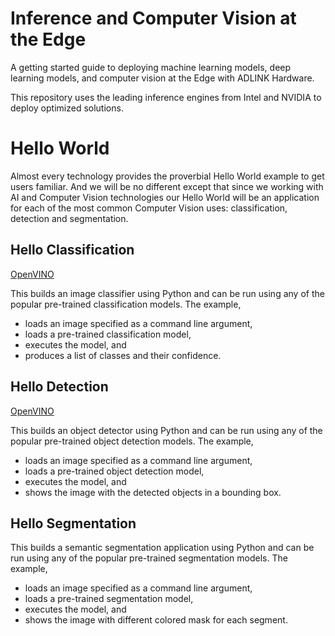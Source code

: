 # Inference and Computer Vision at the Edge
A getting started guide to deploying machine learning models, deep learning models, and computer vision at the Edge with ADLINK Hardware.

This repository uses the leading inference engines from Intel and NVIDIA to deploy optimized solutions.

# Hello World
Almost every technology provides the proverbial Hello World example to get users familiar. And we will be no different 
except that since we working with AI and Computer Vision technologies our Hello World will be an application for 
each of the most common Computer Vision uses: classification, detection and segmentation.

## Hello Classification
[OpenVINO](openvino/openvino-classifying-images.md)

This builds an image classifier using Python and can be run using any of the popular pre-trained classification
models. The example,
* loads an image specified as a command line argument,
* loads a pre-trained classification model,
* executes the model, and
* produces a list of classes and their confidence.

## Hello Detection
[OpenVINO](openvino/openvino-hello-detection.md)

This builds an object detector using Python and can be run using any of the popular pre-trained object detection
models. The example,

* loads an image specified as a command line argument,
* loads a pre-trained object detection model,
* executes the model, and
* shows the image with the detected objects in a bounding box.

## Hello Segmentation
This builds a semantic segmentation application using Python and can be run using any of the popular pre-trained
segmentation models. The example,
* loads an image specified as a command line argument,
* loads a pre-trained segmentation model,
* executes the model, and
* shows the image with different colored mask for each segment.


